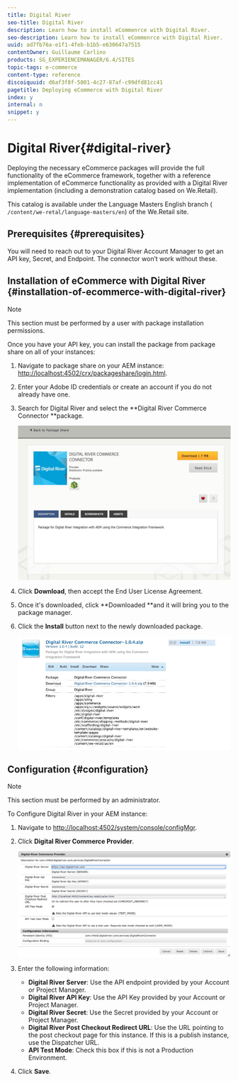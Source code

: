 ```yaml
---
title: Digital River
seo-title: Digital River
description: Learn how to install eCommenrce with Digital River.
seo-description: Learn how to install eCommenrce with Digital River.
uuid: ad7fb76a-e1f1-4feb-b1b5-e630647a7515
contentOwner: Guillaume Carlino
products: SG_EXPERIENCEMANAGER/6.4/SITES
topic-tags: e-commerce
content-type: reference
discoiquuid: d6af3f8f-5801-4c27-87af-c99dfd81cc41
pagetitle: Deploying eCommerce with Digital River
index: y
internal: n
snippet: y
---
```


# Digital River{#digital-river}

Deploying the necessary eCommerce packages will provide the full functionality of the eCommerce framework, together with a reference implementation of eCommerce functionality as provided with a Digital River implementation (including a demonstration catalog based on We.Retail).

This catalog is available under the Language Masters English branch ( `/content/we-retal/language-masters/en`) of the We.Retail site.

## Prerequisites {#prerequisites}

You will need to reach out to your Digital River Account Manager to get an API key, Secret, and Endpoint. The connector won’t work without these.

## Installation of eCommerce with Digital River {#installation-of-ecommerce-with-digital-river}

>[!NOTE]
>
>This section must be performed by a user with package installation permissions.

Once you have your API key, you can install the package from package share on all of your instances:

1. Navigate to package share on your AEM instance: [http://localhost:4502/crx/packageshare/login.html](http://localhost:4502/crx/packageshare/login.html).
1. Enter your Adobe ID credentials or create an account if you do not already have one.
1. Search for Digital River and select the **Digital River Commerce Connector **package.

   ![](assets/chlimage_1.jpeg)

1. Click **Download**, then accept the End User License Agreement.
1. Once it's downloaded, click **Downloaded **and it will bring you to the package manager.
1. Click the **Install** button next to the newly downloaded package.

   ![](assets/chlimage_1-1.jpeg)

## Configuration {#configuration}

>[!NOTE]
>
>This section must be performed by an administrator.

To Configure Digital River in your AEM instance:

1. Navigate to [http://localhost:4502/system/console/configMgr](http://localhost:4502/system/console/configMgr).
1. Click **Digital River Commerce Provider**.

   ![](assets/chlimage_1-2.jpeg)

1. Enter the following information:

    * **Digital River Server**: Use the API endpoint provided by your Account or Project Manager.
    * **Digital River API Key**: Use the API Key provided by your Account or Project Manager.
    * **Digital River Secret**: Use the Secret provided by your Account or Project Manager.
    * **Digital River Post Checkout Redirect URL**: Use the URL pointing to the post checkout page for this instance. If this is a publish instance, use the Dispatcher URL.
    * **API Test Mode**: Check this box if this is not a Production Environment.

1. Click **Save**.

